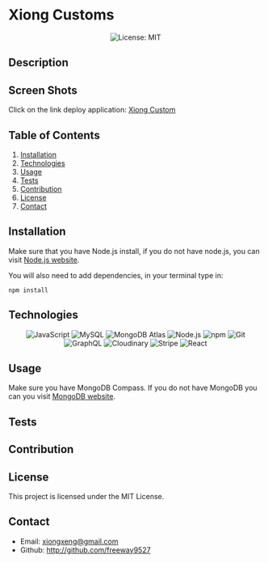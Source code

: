 # Xiong Customs 

<p align="center">
  <img src="https://img.shields.io/badge/License-MIT-blue" alt="License: MIT">
</p>

## Description


## Screen Shots


 Click on the link deploy application: 
[Xiong Custom]( https://)

## Table of Contents
1. [Installation](#installation)
2. [Technologies](#technologies)
3. [Usage](#usage)
4. [Tests](#tests)
5. [Contribution](#contribution)
6. [License](#license)
7. [Contact](#contact)

## Installation
Make sure that you have Node.js install, if you do not have node.js, you can visit [Node.js website](https://nodejs.org/en).

You will also need to add dependencies, in your terminal type in:

```
npm install
```


## Technologies

<p align="center">
  <img src="https://img.shields.io/badge/-JavaScript-blue?logo=JavaScript&logoColor=white" alt="JavaScript">
  <img src="https://img.shields.io/badge/-MongoDB-Green?logo=MongoDB&logoColor=white" alt="MySQL">
  <img src="https://img.shields.io/badge/-MongoDB%20Atlas-13aa52?style=flat&logo=MongoDB&logoColor=white" alt="MongoDB Atlas">
  <img src="https://img.shields.io/badge/-Node.js-purple?logo=Node.js&logoColor=white" alt="Node.js">
  <img src="https://img.shields.io/badge/-npm-CB3837?logo=npm&logoColor=white" alt="npm">
  <img src="https://img.shields.io/badge/-Git-orange?logo=Git&logoColor=white" alt="Git">
  <img src="https://img.shields.io/badge/-GraphQL-E10098?logo=GraphQL&logoColor=white" alt="GraphQL">
  <img src="https://img.shields.io/badge/-Cloudinary-3448C5?logo=Cloudinary&logoColor=white" alt="Cloudinary">
  <img src="https://img.shields.io/badge/-Stripe-626CD9?logo=Stripe&logoColor=white" alt="Stripe">
  <img src="https://img.shields.io/badge/-React-61DAFB?logo=React&logoColor=white" alt="React">


</p>

## Usage

Make sure you have MongoDB Compass. If you do not have MongoDB you can you visit [MongoDB website](https://www.mongodb.com/try/download/community).


## Tests



## Contribution



## License

This project is licensed under the MIT License.

## Contact

 * Email: xiongxeng@gmail.com
 * Github: http://github.com/freeway9527


